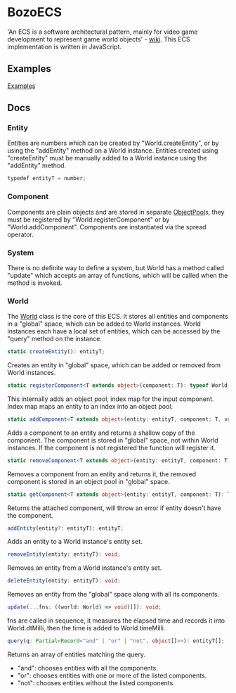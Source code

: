 # BozoECS

'An ECS is a software architectural pattern, mainly for video game development to represent game world objects' - [wiki](https://en.wikipedia.org/wiki/Entity_component_system). This ECS implementation is written in JavaScript.

## Examples

[Examples](./examples)

## Docs

### Entity

Entities are numbers which can be created by "World.createEntity",
or by using the "addEntity" method on a World instance.
Entities created using "createEntity" must be manually added to a World instance using the "addEntity" method.

```typescript
typedef entityT = number;
```

### Component

Components are plain objects and are stored in separate [ObjectPool](./src/pool.ts)s,
they must be registered by "World.registerComponent" or by "World.addComponent".
Components are instantiated via the spread operator.

### System

There is no definite way to define a system,
but World has a method called "update" which accepts an array of functions,
which will be called when the method is invoked.

### World

The [World](./src/world.ts) class is the core of this ECS.
It stores all entities and components in a "global" space,
which can be added to World instances.
World instances each have a local set of entities,
which can be accessed by the "query" method on the instance.

```typescript
static createEntity(): entityT;
```

Creates an entity in "global" space,
which can be added or removed from World instances.

```typescript
static registerComponent<T extends object>(component: T): typeof World;
```

This internally adds an object pool, index map for the input component.
Index map maps an entity to an index into an object pool.

```typescript
static addComponent<T extends object>(entity: entityT, component: T, values: Partial<T> = {}): T;
```

Adds a component to an entity and returns a shallow copy of the component.
The component is stored in "global" space, not within World instances.
If the component is not registered the function will register it.

```typescript
static removeComponent<T extends object>(entity: entityT, component: T): T;
```

Removes a component from an entity and returns it,
the removed component is stored in an object pool in "global" space.

```typescript
static getComponent<T extends object>(entity: entityT, component: T): T;
```

Returns the attached component, will throw an error if entity doesn't have the component.

```typescript
addEntity(entity?: entityT): entityT;
```

Adds an entity to a World instance's entity set.

```typescript
removeEntity(entity: entityT): void;
```

Removes an entity from a World instance's entity set.

```typescript
deleteEntity(entity: entityT): void;
```

Removes an entity from the "global" space along with all its components.

```typescript
update(...fns: ((world: World) => void)[]): void;
```

fns are called in sequence, it measures the elapsed time and records it into World.dtMilli,
then the time is added to World.timeMilli.

```typescript
query(q: Partial<Record<"and" | "or" | "not", object[]>>): entityT[];
```

Returns an array of entities matching the query.
- "and": chooses entities with all the components.
- "or": chooses entities with one or more of the listed components.
- "not": chooses entities without the listed components.
